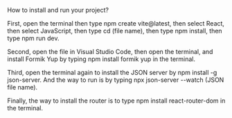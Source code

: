 How to install and run your project?

First, open the terminal then type npm create vite@latest, then select React, then select JavaScript, then type cd (file name), then type npm install, then type npm run dev. 

Second, open the file in Visual Studio Code, then open the terminal, and install Formik Yup by typing npm install formik yup in the terminal.

Third, open the terminal again to install the JSON server by npm install -g json-server. And the way to run is by typing npx json-server --watch (JSON file name).

Finally, the way to install the router is to type npm install react-router-dom in the terminal.
